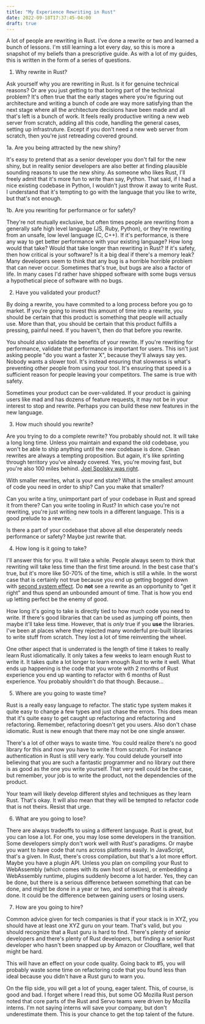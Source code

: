 ```yaml
---
title: "My Experience Rewriting in Rust"
date: 2022-09-18T17:37:45-04:00
draft: true
---
```


A lot of people are rewriting in Rust. I've done a rewrite or two and
learned a bunch of lessons. I'm still learning a lot every day, so
this is more a snapshot of my beliefs than a prescriptive guide. As
with a lot of my guides, this is written in the form of a series of
questions.

1. Why rewrite in Rust?

Ask yourself why you are rewriting in Rust. Is it for genuine
technical reasons? Or are you just getting to that boring part of the
technical problem? It's often true that the early stages where you're
figuring out architecture and writing a bunch of code are way more
satisfying than the next stage where all the architecture decisions
have been made and all that's left is a bunch of work. It feels really
productive writing a new web server from scratch, adding all this
code, handling the general cases, setting up infrastruture. Except if
you don't need a new web server from scratch, then you're just
retreading covered ground.

1a. Are you being attracted by the new shiny?

It's easy to pretend that as a senior developer you don't fall for the
new shiny, but in reality senior developers are also better at finding
plausible sounding reasons to use the new shiny. As someone who likes
Rust, I'll freely admit that it's more fun to write than say,
Python. That said, if I had a nice existing codebase in Python, I
wouldn't just throw it away to write Rust. I understand that it's
tempting to go with the language that you like to write, but that's
not enough.

1b. Are you rewriting for performance or for safety?

They're not mutually exclusive, but often times people are rewriting
from a generally safe high level language (JS, Ruby, Python), or
they're rewriting from an unsafe, low level language (C, C++). If it's
performance, is there any way to get better performance with your
existing language? How long would that take? Would that take longer
than rewriting in Rust? If it's safety, then how critical is your
software? Is it a big deal if there's a memory leak? Many developers
seem to think that any bug is a horrible horrible problem that can
never occur. Sometimes that's true, but bugs are also a factor of
life. In many cases I'd rather have shipped software with some bugs
versus a hypothetical piece of software with no bugs.

2. Have you validated your product?

By doing a rewrite, you have commited to a long process before you go
to market. If you're going to invest this amount of time into a
rewrite, you should be certain that this product is something that
people will actually use. More than that, you should be certain that
this product fulfills a pressing, painful need. If you haven't, then
do that before you rewrite.

You should also validate the benefits of your rewrite. If you're
rewriting for performance, validate that performance is important for
users. This isn't just asking people "do you want a faster X", because
they'll always say yes. Nobody wants a slower tool. It's instead
ensuring that slowness is what's preventing other people from using
your tool. It's ensuring that speed is a sufficient reason for people
leaving your competitors. The same is true with safety.

Sometimes your product can be over-validated. If your product is
gaining users like mad and has dozens of feature requests, it may not
be in your interest to stop and rewrite. Perhaps you can build these
new features in the new language.

3. How much should you rewrite?

Are you trying to do a complete rewrite? You probably should not. It
will take a long long time. Unless you maintain and expand the old
codebase, you won't be able to ship anything until the new codebase is
done. Clean rewrites are always a tempting proposition. But again,
it's like sprinting through territory you've already covered. Yes,
you're moving fast, but you're also 100 miles behind. [Joel Spolsky was
right](https://www.joelonsoftware.com/2000/04/06/things-you-should-never-do-part-i/).

With smaller rewrites, what is your end state? What is the smallest
amount of code you need	in order to ship? Can you make that smaller?

Can you write a tiny, unimportant part of your codebase in Rust and
spread it from there? Can you write tooling in Rust? In which case
you're not rewriting, you're just writing new tools in a different
language. This is a good prelude to a rewrite.

Is there a part of your codebase that above all else desperately needs
performance or safety? Maybe just rewrite that.

4. How long is it going to take?

I'll answer this for you. It will take a while. People always seem to
think that rewriting will take less time than the first time
around. In the best case that's true, but it's more like 50-70% of the
time, which is still a while. In the worst case that is certainly not
true because you end up getting bogged down with [second system
effect](https://en.wikipedia.org/wiki/Second-system_effect). Do
**not** see a rewrite as an opportunity to "get it right" and thus
spend an unbounded amount of time. That is how you end up letting
perfect be the enemy of good.

How long it's going to take is directly tied to how much code you need
to write. If there's good libraries that can be used as jumping off
points, then maybe it'll take less time. However, that is *only* true
if you **use** the libraries. I've been at places where they rejected
many wonderful pre-built libraries to write stuff from scratch. They
lost a lot of time reinventing the wheel.

One other aspect that is underrated is the length of time it takes to
really learn Rust idiomatically. It only takes a few weeks to learn
enough Rust to write it. It takes quite a lot longer to learn enough
Rust to write it well. What ends up happening is the code that you
wrote with 2 months of Rust experience you end up wanting to refactor
with 6 months of Rust experience. You probably shouldn't do that
though. Because...

5. Where are you going to waste time?

Rust is a really easy language to refactor. The static type system
makes it quite easy to change a few types and just chase the
errors. This does mean that it's quite easy to get caught up
refactoring and refactoring and refactoring. Remember, refactoring
doesn't get you users. Also don't chase idiomatic. Rust is new
enough that there may not be one single answer.

There's a lot of other ways to waste time. You could realize there's
no good library for this and now you have to write it from
scratch. For instance authentication in Rust is still very early. You
could delude yourself into believing that you are such a fantastic
programmer and no library out there is as good as the one you write
yourself. That very well could be the case, but remember, your job is
to write the product, not the dependencies of the product.

Your team will likely develop different styles and techniques as they
learn Rust. That's okay. It will also mean that they will be tempted
to refactor code that is not theirs. Resist that urge.

6. What are you going to lose?

There are always tradeoffs to using a different language. Rust is
great, but you can lose a lot. For one, you may lose some developers
in the transition. Some developers simply don't work well with Rust's
paradigms. Or maybe you want to have code that runs across platforms
easily. In JavaScript, that's a given. In Rust, there's cross
compilation, but that's a lot more effort. Maybe you have a plugin
API. Unless you plan on compiling your Rust to WebAssembly (which
comes with its own host of issues), or embedding a WebAssembly
runtime, plugins suddenly become a lot harder. Yes, they can be done,
but there is a serious difference between something that can be done,
and might be done in a year or two, and something that is already
done. It could be the difference between gaining users or losing
users.

7. How are you going to hire?

Common advice given for tech companies is that if your stack is in
XYZ, you should have at least one XYZ guru on your team. That's valid,
but you should recognize that a Rust guru is hard to find. There's
plenty of senior developers and there's plenty of Rust developers, but
finding a senior Rust developer who hasn't been snapped up by Amazon
or Cloudflare, well that might be hard.

This will have an effect on your code quality. Going back to #5, you
will probably waste some time on refactoring code that you found less
than ideal because you didn't have a Rust guru to warn you.

On the flip side, you will get a lot of young, eager talent. This, of
course, is good and bad. I forget where I read this, but some OG
Mozilla Rust person noted that core parts of the Rust and Servo teams
were driven by Mozilla interns. I'm not saying interns will save your
company, but don't underestimate them. This is your chance to get the
top talent of the future.


